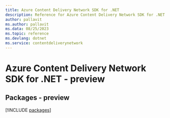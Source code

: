 ```yaml
---
title: Azure Content Delivery Network SDK for .NET
description: Reference for Azure Content Delivery Network SDK for .NET
author: pallavit
ms.author: pallavit
ms.data: 08/25/2023
ms.topic: reference
ms.devlang: dotnet
ms.service: contentdeliverynetwork
---
```

# Azure Content Delivery Network SDK for .NET - preview
## Packages - preview
[!INCLUDE [packages](content-delivery-network-index.md)]